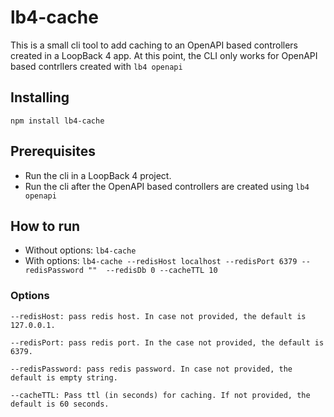 # lb4-cache
This is a small cli tool to add caching to an OpenAPI based controllers created in a LoopBack 4 app.
At this point, the CLI only works for OpenAPI based contrllers created with `lb4 openapi`

## Installing

`npm install lb4-cache`


## Prerequisites

- Run the cli in a LoopBack 4 project.
- Run the cli after the OpenAPI based controllers are created using `lb4 openapi`

## How to run

- Without options: `lb4-cache`
- With options: `lb4-cache --redisHost localhost --redisPort 6379 --redisPassword ""  --redisDb 0 --cacheTTL 10`

### Options

```
--redisHost: pass redis host. In case not provided, the default is 127.0.0.1.

--redisPort: pass redis port. In the case not provided, the default is 6379.

--redisPassword: pass redis password. In case not provided, the default is empty string.

--cacheTTL: Pass ttl (in seconds) for caching. If not provided, the default is 60 seconds. 

```